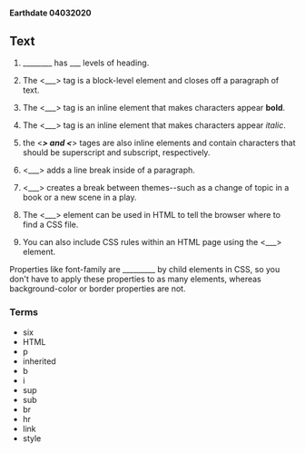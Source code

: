 #### Earthdate 04032020

## Text

1. ________ has ___ levels of heading.

2. The <___> tag is a block-level element and closes off a paragraph of text.

3. The <___> tag is an inline element that makes characters appear **bold**.

4. The <___> tag is an inline element that makes characters appear *italic*.

5. the <___> and <___> tages are also inline elements and contain characters that should be superscript and subscript, respectively.

6. <___> adds a line break inside of a paragraph.

7. <___> creates a break between themes--such as a change of topic in a book or a new scene in a play.

8. The <___> element can be used in HTML to tell the browser where to find a CSS file.

9. You can also include CSS rules within an HTML page using the <___> element.

Properties like font-family are _________ by child elements in CSS, so you don't have to apply these properties to as many elements, whereas background-color or border properties are not.






### Terms

- six
- HTML
- p
- inherited
- b
- i
- sup
- sub
- br
- hr
- link
- style
